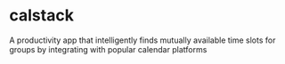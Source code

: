 # calstack
A productivity app that intelligently finds mutually available time slots for groups by integrating with popular calendar platforms
